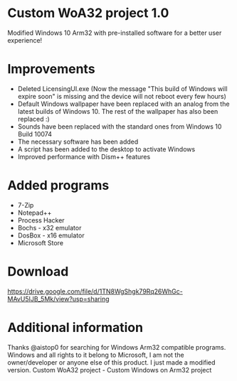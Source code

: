 # Custom WoA32 project 1.0
Modified Windows 10 Arm32 with pre-installed software for a better user experience!
# Improvements
- Deleted LicensingUI.exe (Now the message "This build of Windows will expire soon" is missing and the device will not reboot every few hours)
- Default Windows wallpaper have been replaced with an analog from the latest builds of Windows 10. The rest of the wallpaper has also been replaced :)
- Sounds have been replaced with the standard ones from Windows 10 Build 10074
- The necessary software has been added
- A script has been added to the desktop to activate Windows
- Improved performance with Dism++ features
# Added programs
- 7-Zip
- Notepad++
- Process Hacker
- Bochs - x32 emulator
- DosBox - x16 emulator
- Microsoft Store
# Download
https://drive.google.com/file/d/1TN8WgShgk79Rq26WhGc-MAvU5IJB_5Mk/view?usp=sharing
# Additional information
Thanks @aistop0 for searching for Windows Arm32 compatible programs.
Windows and all rights to it belong to Microsoft, I am not the owner/developer or anyone else of this product. I just made a modified version.
Custom WoA32 project - Custom Windows on Arm32 project
